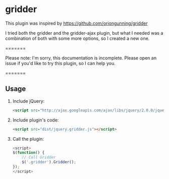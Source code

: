 # gridder

This plugin was inspired by https://github.com/oriongunning/gridder

I tried both the gridder and the gridder-ajax plugin, but what I needed was
a combination of both with some more options, so I created a new one.

=======

Please note: I'm sorry, this documentation is incomplete. Please open an issue
if you'd like to try this plugin, so I can help you.

=======

## Usage

1. Include jQuery:

	```html
	<script src="http://ajax.googleapis.com/ajax/libs/jquery/2.0.0/jquery.min.js"></script>
	```

2. Include plugin's code:

	```html
	<script src="dist/jquery.gridder.js"></script>
	```

3. Call the plugin:

    ```javascript
    <script>
    $(function() {
        // Call Gridder
        $('.gridder').Gridder();
    });
    </script>
    ```